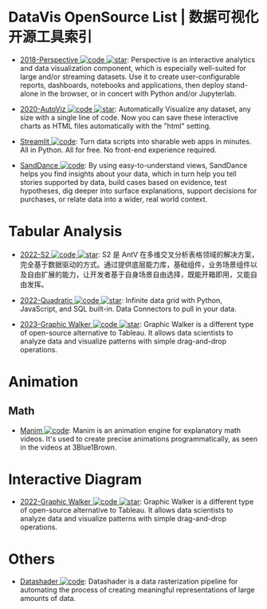 # DataVis OpenSource List | 数据可视化开源工具索引

- [2018-Perspective ![code](https://ng-tech.icu/assets/code.svg) ![star](https://img.shields.io/github/stars/finos/perspective)](https://github.com/finos/perspective): Perspective is an interactive analytics and data visualization component, which is especially well-suited for large and/or streaming datasets. Use it to create user-configurable reports, dashboards, notebooks and applications, then deploy stand-alone in the browser, or in concert with Python and/or Jupyterlab.

- [2020-AutoViz ![code](https://ng-tech.icu/assets/code.svg) ![star](https://img.shields.io/github/stars/AutoViML/AutoViz)](https://github.com/AutoViML/AutoViz): Automatically Visualize any dataset, any size with a single line of code. Now you can save these interactive charts as HTML files automatically with the "html" setting.

- [Streamlit ![code](https://ng-tech.icu/assets/code.svg)](https://www.streamlit.io/): Turn data scripts into sharable web apps in minutes. All in Python. All for free. No front-end experience required.

- [SandDance ![code](https://ng-tech.icu/assets/code.svg)](https://sanddance.js.org/app/): By using easy-to-understand views, SandDance helps you find insights about your data, which in turn help you tell stories supported by data, build cases based on evidence, test hypotheses, dig deeper into surface explanations, support decisions for purchases, or relate data into a wider, real world context.

# Tabular Analysis

- [2022-S2 ![code](https://ng-tech.icu/assets/code.svg) ![star](https://img.shields.io/github/stars/antvis/S2)](https://github.com/antvis/S2): S2 是 AntV 在多维交叉分析表格领域的解决方案，完全基于数据驱动的方式。通过提供底层能力库，基础组件，业务场景组件以及自由扩展的能力，让开发者基于自身场景自由选择，既能开箱即用，又能自由发挥。

- [2022-Quadratic ![code](https://ng-tech.icu/assets/code.svg) ![star](https://img.shields.io/github/stars/quadratichq/quadratic)](https://github.com/quadratichq/quadratic): Infinite data grid with Python, JavaScript, and SQL built-in. Data Connectors to pull in your data.

- [2023-Graphic Walker ![code](https://ng-tech.icu/assets/code.svg) ![star](https://img.shields.io/github/stars/Kanaries/graphic-walker)](https://github.com/Kanaries/graphic-walker): Graphic Walker is a different type of open-source alternative to Tableau. It allows data scientists to analyze data and visualize patterns with simple drag-and-drop operations.

# Animation

## Math

- [Manim ![code](https://ng-tech.icu/assets/code.svg)](https://github.com/3b1b/manim): Manim is an animation engine for explanatory math videos. It's used to create precise animations programmatically, as seen in the videos at 3Blue1Brown.

# Interactive Diagram

- [2022-Graphic Walker ![code](https://ng-tech.icu/assets/code.svg) ![star](https://img.shields.io/github/stars/Kanaries/graphic-walker)](https://github.com/Kanaries/graphic-walker): Graphic Walker is a different type of open-source alternative to Tableau. It allows data scientists to analyze data and visualize patterns with simple drag-and-drop operations.

# Others

- [Datashader ![code](https://ng-tech.icu/assets/code.svg)](https://github.com/pyviz/datashader): Datashader is a data rasterization pipeline for automating the process of creating meaningful representations of large amounts of data.

